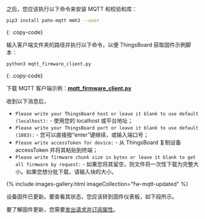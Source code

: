 之后，您应该执行以下命令来安装 MQTT 和校验和库：

```bash
pip3 install paho-mqtt mmh3 --user
```
{: .copy-code}

输入客户端文件夹的路径并执行以下命令，以便 ThingsBoard 获取固件示例脚本：

```bash
python3 mqtt_firmware_client.py 
```
{: .copy-code}

下载 MQTT 客户端示例：[**mqtt_firmware_client.py**](/docs/user-guide/resources/firmware/mqtt_firmware_client.py)

收到以下消息后，
- `Please write your ThingsBoard host or leave it blank to use default (localhost):` - 使用您的 localhost 或平台地址；
- `Please write your ThingsBoard port or leave it blank to use default (1883):` - 您可以直接按“enter”键继续，或输入端口号；
- `Please write accessToken for device:` - 从 ThingsBoard 复制设备 accessToken 并将其粘贴到终端；
- `Please write firmware chunk size in bytes or leave it blank to get all firmware by request:` - 如果您将其留空，则文件将一次性下载为完整大小。如果您想分批下载，请输入块的大小。

{% include images-gallery.html imageCollection="fw-mqtt-updated" %}

设备固件已更新。要查看其状态，您应该转到固件仪表板，如下段所示。

要了解固件更新，您需要[发出请求并订阅属性](/docs/{{docsPrefix}}reference/mqtt-api/#firmware-api)。